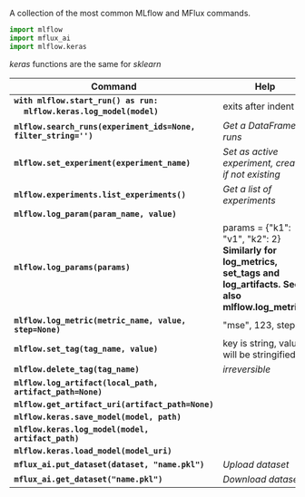 A collection of the most common MLflow and MFlux commands.

```python
import mlflow
import mflux_ai
import mlflow.keras
```
_keras_ functions are the same for _sklearn_

|Command|Help|
|---|---|
|**`with mlflow.start_run() as run:`<br>&nbsp;&nbsp;&nbsp;&nbsp;`mlflow.keras.log_model(model)`**|exits after indent|
|**`mlflow.search_runs(experiment_ids=None, filter_string='')`**|_Get a DataFrame of runs_|
|**`mlflow.set_experiment(experiment_name)`**|_Set as active experiment, create if not existing_|
|**`mlflow.experiments.list_experiments()`**|_Get a list of experiments_|
|**`mlflow.log_param(param_name, value)`**||
|**`mlflow.log_params(params)`**|params = {"k1": "v1", "k2": 2} **Similarly for log_metrics, set_tags and log_artifacts. See also mlflow.log_metrics**|
|**`mlflow.log_metric(metric_name, value, step=None)`**|"mse", 123, step=2|
|**`mlflow.set_tag(tag_name, value)`**|key is string, value will be stringified|
|**`mlflow.delete_tag(tag_name)`**|_irreversible_|
|**`mlflow.log_artifact(local_path, artifact_path=None)`**||
|**`mlflow.get_artifact_uri(artifact_path=None)`**||
|**`mlflow.keras.save_model(model, path)`**||
|**`mlflow.keras.log_model(model, artifact_path)`**||
|**`mlflow.keras.load_model(model_uri)`**||
|**`mflux_ai.put_dataset(dataset, "name.pkl")`**|_Upload dataset_|
|**`mflux_ai.get_dataset("name.pkl")`**|_Download dataset_|
